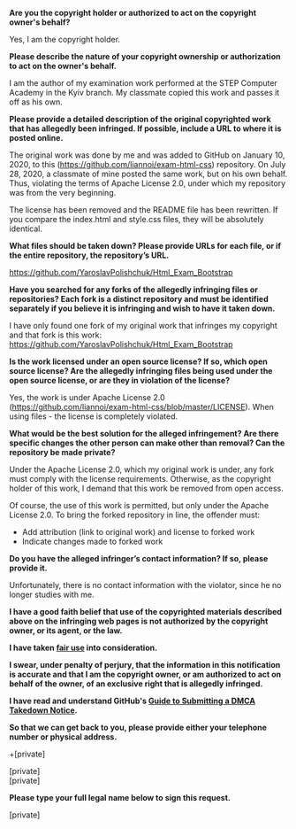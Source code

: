 **Are you the copyright holder or authorized to act on the copyright owner's behalf?**

Yes, I am the copyright holder.

**Please describe the nature of your copyright ownership or authorization to act on the owner's behalf.**

I am the author of my examination work performed at the STEP Computer Academy in the Kyiv branch. My classmate copied this work and passes it off as his own.

**Please provide a detailed description of the original copyrighted work that has allegedly been infringed. If possible, include a URL to where it is posted online.**

The original work was done by me and was added to GitHub on January 10, 2020, to this (https://github.com/liannoi/exam-html-css) repository. On July 28, 2020, a classmate of mine posted the same work, but on his own behalf. Thus, violating the terms of Apache License 2.0, under which my repository was from the very beginning.

The license has been removed and the README file has been rewritten. If you compare the index.html and style.css files, they will be absolutely identical.

**What files should be taken down? Please provide URLs for each file, or if the entire repository, the repository’s URL.**

https://github.com/YaroslavPolishchuk/Html_Exam_Bootstrap

**Have you searched for any forks of the allegedly infringing files or repositories? Each fork is a distinct repository and must be identified separately if you believe it is infringing and wish to have it taken down.**

I have only found one fork of my original work that infringes my copyright and that fork is this work: https://github.com/YaroslavPolishchuk/Html_Exam_Bootstrap

**Is the work licensed under an open source license? If so, which open source license? Are the allegedly infringing files being used under the open source license, or are they in violation of the license?**

Yes, the work is under Apache License 2.0 (https://github.com/liannoi/exam-html-css/blob/master/LICENSE). When using files - the license is completely violated.

**What would be the best solution for the alleged infringement? Are there specific changes the other person can make other than removal? Can the repository be made private?**

Under the Apache License 2.0, which my original work is under, any fork must comply with the license requirements. Otherwise, as the copyright holder of this work, I demand that this work be removed from open access.

Of course, the use of this work is permitted, but only under the Apache License 2.0. To bring the forked repository in line, the offender must:

- Add attribution (link to original work) and license to forked work  
- Indicate changes made to forked work

**Do you have the alleged infringer’s contact information? If so, please provide it.**

Unfortunately, there is no contact information with the violator, since he no longer studies with me.

**I have a good faith belief that use of the copyrighted materials described above on the infringing web pages is not authorized by the copyright owner, or its agent, or the law.**

**I have taken <a href="https://www.lumendatabase.org/topics/22">fair use</a> into consideration.**

**I swear, under penalty of perjury, that the information in this notification is accurate and that I am the copyright owner, or am authorized to act on behalf of the owner, of an exclusive right that is allegedly infringed.**

**I have read and understand GitHub's <a href="https://docs.github.com/articles/guide-to-submitting-a-dmca-takedown-notice/">Guide to Submitting a DMCA Takedown Notice</a>.**

**So that we can get back to you, please provide either your telephone number or physical address.**

+[private]

[private]  
[private]

**Please type your full legal name below to sign this request.**

[private]
